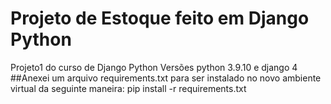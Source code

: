 # Projeto de Estoque feito em Django Python
Projeto1 do curso de Django Python
Versões python 3.9.10 e django 4
##Anexei um arquivo requirements.txt para ser instalado no novo ambiente virtual da seguinte maneira:
pip install -r requirements.txt
